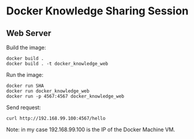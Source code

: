 # Docker Knowledge Sharing Session

## Web Server

Build the image:

    docker build .
    docker build . -t docker_knowledge_web

Run the image:

    docker run SHA
    docker run docker_knowledge_web
    docker run -p 4567:4567 docker_knowledge_web

Send request:

    curl http://192.168.99.100:4567/hello

Note: in my case 192.168.99.100 is the IP of the Docker Machine VM.
